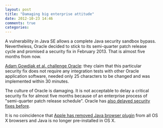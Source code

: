 ```yaml
---
layout: post
title: "Damaging big enterprise attitude"
date: 2012-10-23 14:46
comments: true
categories:
---
```


A vulnerability in Java SE allows a complete Java security sandbox bypass. Nevertheless, Oracle decided to stick to its semi-quarter patch release cycle and promised a security fix in February 2013. That is almost five months from now.

[Adam Gowdiak et al. challenge Oracle](http://seclists.org/fulldisclosure/2012/Oct/155): they claim that this particular security fix does not require any integration tests with other Oracle application software, needed only 25 characters to be changed and was implemented within 30 minutes.

The culture of Oracle is damaging. It is not acceptable to delay a critical security fix for almost five months because of an enterprise process of "semi-quarter patch release schedule". Oracle has [also delayed security fixes before](http://www.theregister.co.uk/2012/08/30/oracle_knew_about_flaws/).

It is no coincidence that [Apple has removed Java browser plugin](http://www.engadget.com/2012/10/18/apple-removes-java-from-osx/) from all OS X browsers and Java is no longer pre-installed in OS X.

